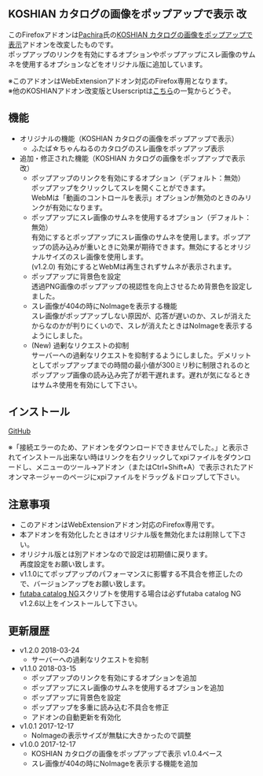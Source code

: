 ##  KOSHIAN カタログの画像をポップアップで表示 改
このFirefoxアドオンは[Pachira](https://addons.mozilla.org/ja/firefox/user/anonymous-a0bba9187b568f98732d22d51c5955a6/)氏の[KOSHIAN カタログの画像をポップアップで表示](https://addons.mozilla.org/ja/firefox/addon/koshian-image-popuper/)アドオンを改変したものです。  
ポップアップのリンクを有効にするオプションやポップアップにスレ画像のサムネを使用するオプションなどをオリジナル版に追加しています。  

※このアドオンはWebExtensionアドオン対応のFirefox専用となります。  
※他のKOSHIANアドオン改変版とUserscriptは[こちら](https://github.com/akoya-tomo/futaba_auto_reloader_K/wiki/)の一覧からどうぞ。  

## 機能
* オリジナルの機能（KOSHIAN カタログの画像をポップアップで表示）
  - ふたば☆ちゃんねるのカタログのスレ画像をポップアップ表示
* 追加・修正された機能（KOSHIAN カタログの画像をポップアップで表示 改）
  - ポップアップのリンクを有効にするオプション（デフォルト：無効）  
  ポップアップをクリックしてスレを開くことができます。  
  WebMは「動画のコントロールを表示」オプションが無効のときのみリンクが有効になります。  
  - ポップアップにスレ画像のサムネを使用するオプション（デフォルト：無効）  
  有効にするとポップアップにスレ画像のサムネを使用します。ポップアップの読み込みが重いときに効果が期待できます。無効にするとオリジナルサイズのスレ画像を使用します。  
  \(v1.2.0\) 有効にするとWebMは再生されずサムネが表示されます。  
  - ポップアップに背景色を設定  
  透過PNG画像のポップアップの視認性を向上させるため背景色を設定しました。  
  - スレ画像が404の時にNoImageを表示する機能  
  スレ画像がポップアップしない原因が、応答が遅いのか、スレが消えたからなのかが判りにくいので、スレが消えたときはNoImageを表示するようにしました。  
  - \(New\) 過剰なリクエストの抑制  
    サーバーへの過剰なリクエストを抑制するようにしました。デメリットとしてポップアップまでの時間の最小値が300ミリ秒に制限されるのとポップアップ画像の読み込み完了が若干遅れます。遅れが気になるときはサムネ使用を有効にして下さい。  

## インストール
[GitHub](https://github.com/akoya-tomo/koshian_image_popuper_kai/releases/download/v1.2.0/koshian_image_popuper_kai-1.2.0-an.fx.xpi)  

※「接続エラーのため、アドオンをダウンロードできませんでした。」と表示されてインストール出来ない時はリンクを右クリックしてxpiファイルをダウンロードし、メニューのツール→アドオン（またはCtrl+Shift+A）で表示されたアドオンマネージャーのページにxpiファイルをドラッグ＆ドロップして下さい。  

## 注意事項
* このアドオンはWebExtensionアドオン対応のFirefox専用です。  
* 本アドオンを有効化したときはオリジナル版を無効化または削除して下さい。  
* オリジナル版とは別アドオンなので設定は初期値に戻ります。  
  再度設定をお願い致します。  
* v1.1.0にてポップアップのパフォーマンスに影響する不具合を修正したので、バージョンアップをお願い致します。
* [futaba catalog NG](https://greasyfork.org/ja/scripts/37565-futaba-catalog-ng/)スクリプトを使用する場合は必ずfutaba catalog NG v1.2.6以上をインストールして下さい。

## 更新履歴
* v1.2.0 2018-03-24
  - サーバーへの過剰なリクエストを抑制
* v1.1.0 2018-03-15
  - ポップアップのリンクを有効にするオプションを追加
  - ポップアップにスレ画像のサムネを使用するオプションを追加
  - ポップアップに背景色を設定
  - ポップアップを多重に読み込む不具合を修正
  - アドオンの自動更新を有効化
* v1.0.1 2017-12-17
  - NoImageの表示サイズが無駄に大きかったので調整
* v1.0.0 2017-12-17
  - KOSHIAN カタログの画像をポップアップで表示 v1.0.4ベース
  - スレ画像が404の時にNoImageを表示する機能を追加
